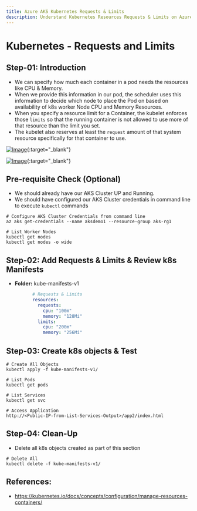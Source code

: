 ```yaml
---
title: Azure AKS Kubernetes Requests & Limits
description: Understand Kubernetes Resources Requests & Limits on Azure Kubernetes Service AKS Cluster
---
```

# Kubernetes - Requests and Limits

## Step-01: Introduction
- We can specify how much each container in a pod needs the resources like CPU & Memory. 
- When we provide this information in our pod, the scheduler uses this information to decide which node to place the Pod on based on availability of k8s worker Node CPU and Memory Resources. 
- When you specify a resource limit for a Container, the kubelet enforces those `limits` so that the running container is not allowed to use more of that resource than the limit you set. 
-  The kubelet also reserves at least the `request` amount of that system resource specifically for that container to use.

[![Image](https://stacksimplify.com/course-images/azure-kubernetes-service-resources-requests-limits-1.png "Azure Kubernetes Service - Masterclass")](https://stacksimplify.com/course-images/azure-kubernetes-service-resources-requests-limits-1.png){:target="_blank"}  

[![Image](https://stacksimplify.com/course-images/azure-kubernetes-service-resources-requests-limits-2.png "Azure Kubernetes Service - Masterclass")](https://stacksimplify.com/course-images/azure-kubernetes-service-resources-requests-limits-2.png){:target="_blank"}  

## Pre-requisite Check (Optional)
- We should already have our AKS Cluster UP and Running. 
- We should have configured our AKS Cluster credentials in command line to execute `kubectl` commands
```
# Configure AKS Cluster Credentials from command line
az aks get-credentials --name aksdemo1 --resource-group aks-rg1

# List Worker Nodes
kubectl get nodes
kubectl get nodes -o wide
```


## Step-02: Add Requests & Limits & Review k8s Manifests
- **Folder:** kube-manifests-v1
```yaml
          # Requests & Limits    
          resources:
            requests:
              cpu: "100m" 
              memory: "128Mi"
            limits:
              cpu: "200m"
              memory: "256Mi"                                                         
```

## Step-03: Create k8s objects & Test
```
# Create All Objects
kubectl apply -f kube-manifests-v1/

# List Pods
kubectl get pods

# List Services
kubectl get svc

# Access Application 
http://<Public-IP-from-List-Services-Output>/app2/index.html
```
## Step-04: Clean-Up
- Delete all k8s objects created as part of this section
```
# Delete All
kubectl delete -f kube-manifests-v1/
```



## References:
- https://kubernetes.io/docs/concepts/configuration/manage-resources-containers/